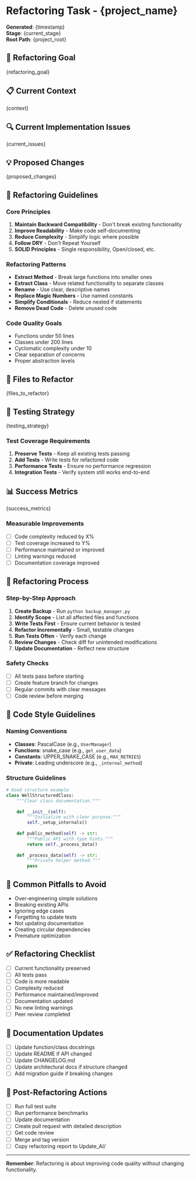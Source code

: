 # Refactoring Task - {project_name}

**Generated**: {timestamp}  
**Stage**: {current_stage}  
**Root Path**: {project_root}

## 🎯 Refactoring Goal
{refactoring_goal}

## 📋 Current Context
{context}

## 🔍 Current Implementation Issues
{current_issues}

## 💡 Proposed Changes
{proposed_changes}

## 📐 Refactoring Guidelines

### Core Principles
1. **Maintain Backward Compatibility** - Don't break existing functionality
2. **Improve Readability** - Make code self-documenting
3. **Reduce Complexity** - Simplify logic where possible
4. **Follow DRY** - Don't Repeat Yourself
5. **SOLID Principles** - Single responsibility, Open/closed, etc.

### Refactoring Patterns
- **Extract Method** - Break large functions into smaller ones
- **Extract Class** - Move related functionality to separate classes
- **Rename** - Use clear, descriptive names
- **Replace Magic Numbers** - Use named constants
- **Simplify Conditionals** - Reduce nested if statements
- **Remove Dead Code** - Delete unused code

### Code Quality Goals
- Functions under 50 lines
- Classes under 200 lines
- Cyclomatic complexity under 10
- Clear separation of concerns
- Proper abstraction levels

## 📁 Files to Refactor
{files_to_refactor}

## 🧪 Testing Strategy
{testing_strategy}

### Test Coverage Requirements
1. **Preserve Tests** - Keep all existing tests passing
2. **Add Tests** - Write tests for refactored code
3. **Performance Tests** - Ensure no performance regression
4. **Integration Tests** - Verify system still works end-to-end

## 📊 Success Metrics
{success_metrics}

### Measurable Improvements
- [ ] Code complexity reduced by X%
- [ ] Test coverage increased to Y%
- [ ] Performance maintained or improved
- [ ] Linting warnings reduced
- [ ] Documentation coverage improved

## 🔄 Refactoring Process

### Step-by-Step Approach
1. **Create Backup** - Run `python backup_manager.py`
2. **Identify Scope** - List all affected files and functions
3. **Write Tests First** - Ensure current behavior is tested
4. **Refactor Incrementally** - Small, testable changes
5. **Run Tests Often** - Verify each change
6. **Review Changes** - Check diff for unintended modifications
7. **Update Documentation** - Reflect new structure

### Safety Checks
- [ ] All tests pass before starting
- [ ] Create feature branch for changes
- [ ] Regular commits with clear messages
- [ ] Code review before merging

## 🎨 Code Style Guidelines

### Naming Conventions
- **Classes**: PascalCase (e.g., `UserManager`)
- **Functions**: snake_case (e.g., `get_user_data`)
- **Constants**: UPPER_SNAKE_CASE (e.g., `MAX_RETRIES`)
- **Private**: Leading underscore (e.g., `_internal_method`)

### Structure Guidelines
```python
# Good structure example
class WellStructuredClass:
    """Clear class documentation."""
    
    def __init__(self):
        """Initialize with clear purpose."""
        self._setup_internals()
    
    def public_method(self) -> str:
        """Public API with type hints."""
        return self._process_data()
    
    def _process_data(self) -> str:
        """Private helper method."""
        pass
```

## 🚫 Common Pitfalls to Avoid
- Over-engineering simple solutions
- Breaking existing APIs
- Ignoring edge cases
- Forgetting to update tests
- Not updating documentation
- Creating circular dependencies
- Premature optimization

## ✅ Refactoring Checklist
- [ ] Current functionality preserved
- [ ] All tests pass
- [ ] Code is more readable
- [ ] Complexity reduced
- [ ] Performance maintained/improved
- [ ] Documentation updated
- [ ] No new linting warnings
- [ ] Peer review completed

## 📝 Documentation Updates
- [ ] Update function/class docstrings
- [ ] Update README if API changed
- [ ] Update CHANGELOG.md
- [ ] Update architectural docs if structure changed
- [ ] Add migration guide if breaking changes

## 🔄 Post-Refactoring Actions
- [ ] Run full test suite
- [ ] Run performance benchmarks
- [ ] Update documentation
- [ ] Create pull request with detailed description
- [ ] Get code review
- [ ] Merge and tag version
- [ ] Copy refactoring report to Update_AI/

---
**Remember**: Refactoring is about improving code quality without changing functionality.
